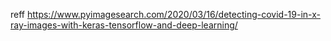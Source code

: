 reff
https://www.pyimagesearch.com/2020/03/16/detecting-covid-19-in-x-ray-images-with-keras-tensorflow-and-deep-learning/
